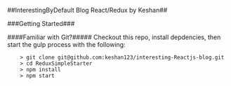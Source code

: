 ##InterestingByDefault Blog React/Redux by Keshan##

###Getting Started###

####Familiar with Git?#####
Checkout this repo, install depdencies, then start the gulp process with the following:

```
	> git clone git@github.com:keshan123/interesting-Reactjs-blog.git
	> cd ReduxSimpleStarter
	> npm install
	> npm start
```


